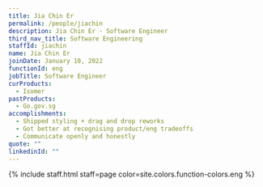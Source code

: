 ```yaml
---
title: Jia Chin Er
permalink: /people/jiachin
description: Jia Chin Er - Software Engineer
third_nav_title: Software Engineering
staffId: jiachin
name: Jia Chin Er
joinDate: January 10, 2022
functionId: eng
jobTitle: Software Engineer
curProducts:
  - Isomer
pastProducts:
  - Go.gov.sg
accomplishments:
  - Shipped styling + drag and drop reworks
  - Got better at recognising product/eng tradeoffs
  - Communicate openly and honestly
quote: ""
linkedinId: ""
---
```


{% include staff.html staff=page color=site.colors.function-colors.eng %}
